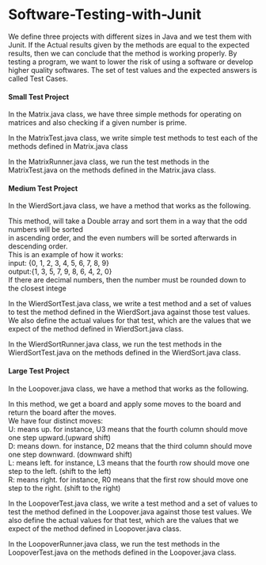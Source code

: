 # Software-Testing-with-Junit
We define three projects with different sizes in Java and we test them with Junit. If the Actual results given by the methods are equal to the expected results, then we can conclude that the method is working properly. By testing a program, we want to lower the risk of using a software or develop higher quality softwares. The set of test values and the expected answers is called Test Cases.
<h4>Small Test Project</h4>
<p>In the Matrix.java class, we have three simple methods for operating on matrices and also checking if a given number is prime.</p>
<p>In the MatrixTest.java class, we write simple test methods to test each of the methods defined in Matrix.java class</p>
<p>In the MatrixRunner.java class, we run the test methods in the MatrixTest.java on the methods defined in the Matrix.java class.</p>

<h4>Medium Test Project</h4>
<p>In the WierdSort.java class, we have a method that works as the following.</p>
<p>This method, will take a Double array and sort them in a way that the odd numbers will be sorted <br>
	 in ascending order, and the even numbers will be sorted afterwards in descending order. <br>
	 This is an example of how it works:<br>
	 input: {0, 1, 2, 3, 4, 5, 6, 7, 8, 9}<br>
	 output:{1, 3, 5, 7, 9, 8, 6, 4, 2, 0}<br>
	 If there are decimal numbers, then the number must be rounded down to the closest intege</p>
<p>In the WierdSortTest.java class, we write a test method and a set of values to test the method defined in the WierdSort.java against those test values. We also define the actual values for that test, which are the values that we expect of the method defined in WierdSort.java class.</p>
<p>In the WierdSortRunner.java class, we run the test methods in the WierdSortTest.java on the methods defined in the WierdSort.java class.</p>

<h4>Large Test Project</h4>
<p>In the Loopover.java class, we have a method that works as the following.</p>
<p>In this method, we get a board and apply some moves to the board and return the board after the moves. <br>
 We have four distinct moves:<br>
 U: means up. for instance, U3 means that the fourth column should move one step upward.(upward shift) <br>
 D: means down. for instance, D2 means that the third column should move one step downward. (downward shift) <br>
 L: means left. for instance, L3 means that the fourth row should move one step to the left. (shift to the left) <br>
 R: means right. for instance, R0 means that the first row should move one step to the right. (shift to the right) <br>
</p>
<p>In the LoopoverTest.java class, we write a test method and a set of values to test the method defined in the Loopover.java against those test values. We also define the actual values for that test, which are the values that we expect of the method defined in Loopover.java class. </p>
<p>In the LoopoverRunner.java class, we run the test methods in the LoopoverTest.java on the methods defined in the Loopover.java class.</p>
